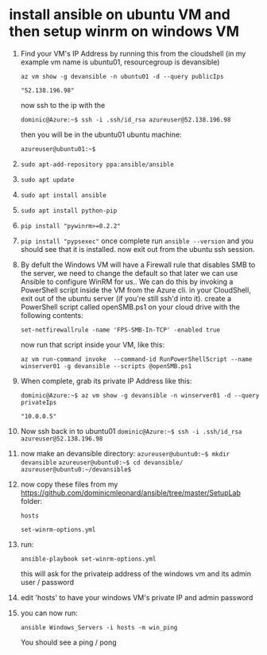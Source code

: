 # install ansible on ubuntu VM and then setup winrm on windows VM

1. Find your VM's IP Address by running this from the cloudshell (in my example vm name is ubuntu01, resourcegroup is devansible)

    `az vm show -g devansible -n ubuntu01 -d --query publicIps`

    `"52.138.196.98"`

    now ssh to the ip with the 

    `dominic@Azure:~$ ssh -i .ssh/id_rsa azureuser@52.138.196.98`

    then you will be in the ubuntu01 ubuntu machine:

    `azureuser@ubuntu01:~$`

2. `sudo apt-add-repository ppa:ansible/ansible`
3. `sudo apt update`
4. `sudo apt install ansible`
5. `sudo apt install python-pip`
6. `pip install "pywinrm>=0.2.2"`
7. `pip install "pypsexec"`
   once complete run `ansible --version` and you should see that it is installed.
   now exit out from the ubuntu ssh session.

8. By defult the Windows VM will have a Firewall rule that disables SMB to the server, we need to change the default so that later we can use Ansible to configure WinRM for us..
We can do this by invoking a PowerShell script inside the VM from the Azure cli.
in your CloudShell, exit out of the ubuntu server (if you're still ssh'd into it).
create a PowerShell script called openSMB.ps1 on your cloud drive with the following contents:

    `set-netfirewallrule -name 'FPS-SMB-In-TCP' -enabled true`

    now run that script inside your VM, like this:

    `az vm run-command invoke  --command-id RunPowerShellScript --name winserver01 -g devansible --scripts @openSMB.ps1`

9. When complete, grab its private IP Address like this:

    `dominic@Azure:~$ az vm show -g devansible -n winserver01 -d --query privateIps`

   `"10.0.0.5"`

10. Now ssh back in to ubuntu01
  `dominic@Azure:~$ ssh -i .ssh/id_rsa azureuser@52.138.196.98`

11. now make an devansible directory:
  `azureuser@ubuntu0:~$ mkdir devansible`
  `azureuser@ubuntu0:~$ cd devansible/`
  `azureuser@ubuntu0:~/devansible$`

12. now copy these files from my https://github.com/dominicmleonard/ansible/tree/master/SetupLab folder:

    `hosts`

    `set-winrm-options.yml`

13. run:

    `ansible-playbook set-winrm-options.yml`

    this will ask for the privateip address of the windows vm and its admin user / password

14. edit 'hosts' to have your windows VM's private IP and admin password

15. you can now run:

    `ansible Windows_Servers -i hosts -m win_ping`

    You should see a ping / pong